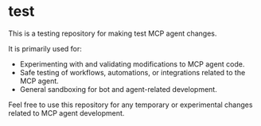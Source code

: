 # test

This is a testing repository for making test MCP agent changes.

It is primarily used for:
- Experimenting with and validating modifications to MCP agent code.
- Safe testing of workflows, automations, or integrations related to the MCP agent.
- General sandboxing for bot and agent-related development.

Feel free to use this repository for any temporary or experimental changes related to MCP agent development.
